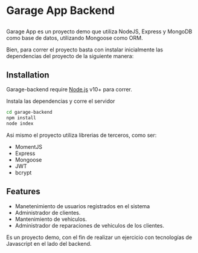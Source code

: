 # Garage App Backend
## 

Garage App es un proyecto demo que utiliza NodeJS, Express y MongoDB como base de datos, utilizando Mongoose como ORM.

Bien, para correr el proyecto basta con instalar inicialmente las dependencias del proyecto de la siguiente manera:

## Installation

Garage-backend require [Node.js](https://nodejs.org/) v10+ para correr.

Instala las dependencias y corre el servidor

```sh
cd garage-backend
npm install
node index
```

Asi mismo el proyecto utiliza librerias de terceros, como ser:

- MomentJS
- Express
- Mongoose
- JWT
- bcrypt


## Features

- Manetenimiento de usuarios registrados en el sistema
- Administrador de clientes.
- Mantenimiento de vehiculos.
- Administrador de reparaciones de vehiculos  de los clientes.


Es un proyecto demo, con el fin de realizar un ejercicio con tecnologías de Javascript en el lado del backend.
